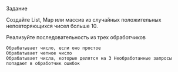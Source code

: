 

Задание

Создайте List, Map или массив из случайных положительных неповторяющихся чисел больше 10.

Реализуйте последовательность из трех обработчиков

    Обрабатывает число, если оно простое
    Обрабатывает четное число
    Обрабатывает числа, которые делятся на 3 Необработанные запросы попадают в обработчик ошибок

